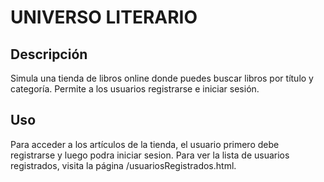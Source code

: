 # UNIVERSO LITERARIO

## Descripción

Simula una tienda de libros online donde puedes buscar libros por título y categoría. Permite a los usuarios registrarse e iniciar sesión.

## Uso

Para acceder a los artículos de la tienda, el usuario primero debe registrarse y luego podra iniciar sesion. Para ver la lista de usuarios registrados, visita la página /usuariosRegistrados.html.
